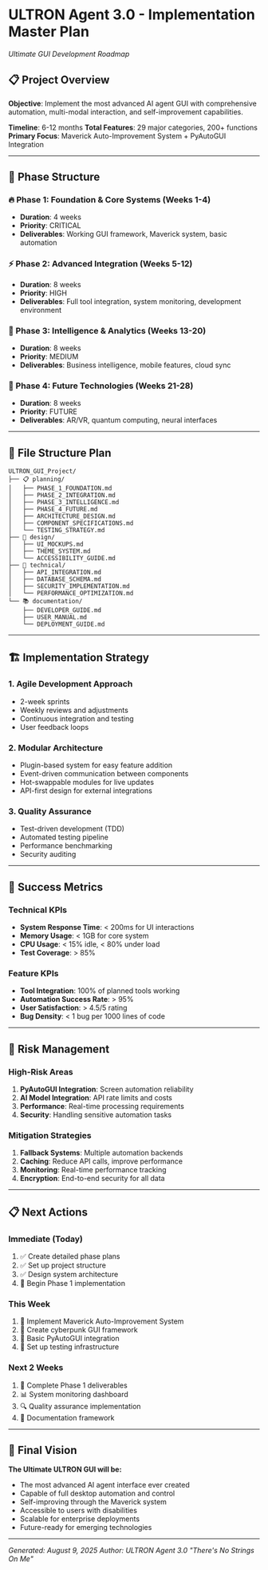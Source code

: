 # ULTRON Agent 3.0 - Implementation Master Plan
*Ultimate GUI Development Roadmap*

## 📋 Project Overview
**Objective**: Implement the most advanced AI agent GUI with comprehensive automation, multi-modal interaction, and self-improvement capabilities.

**Timeline**: 6-12 months
**Total Features**: 29 major categories, 200+ functions
**Primary Focus**: Maverick Auto-Improvement System + PyAutoGUI Integration

---

## 🎯 Phase Structure

### 🔥 Phase 1: Foundation & Core Systems (Weeks 1-4)
- **Duration**: 4 weeks
- **Priority**: CRITICAL
- **Deliverables**: Working GUI framework, Maverick system, basic automation

### ⚡ Phase 2: Advanced Integration (Weeks 5-12)
- **Duration**: 8 weeks
- **Priority**: HIGH
- **Deliverables**: Full tool integration, system monitoring, development environment

### 🌟 Phase 3: Intelligence & Analytics (Weeks 13-20)
- **Duration**: 8 weeks
- **Priority**: MEDIUM
- **Deliverables**: Business intelligence, mobile features, cloud sync

### 🚀 Phase 4: Future Technologies (Weeks 21-28)
- **Duration**: 8 weeks
- **Priority**: FUTURE
- **Deliverables**: AR/VR, quantum computing, neural interfaces

---

## 📁 File Structure Plan

```
ULTRON_GUI_Project/
├── 📋 planning/
│   ├── PHASE_1_FOUNDATION.md
│   ├── PHASE_2_INTEGRATION.md
│   ├── PHASE_3_INTELLIGENCE.md
│   ├── PHASE_4_FUTURE.md
│   ├── ARCHITECTURE_DESIGN.md
│   ├── COMPONENT_SPECIFICATIONS.md
│   └── TESTING_STRATEGY.md
├── 🎨 design/
│   ├── UI_MOCKUPS.md
│   ├── THEME_SYSTEM.md
│   └── ACCESSIBILITY_GUIDE.md
├── 🔧 technical/
│   ├── API_INTEGRATION.md
│   ├── DATABASE_SCHEMA.md
│   ├── SECURITY_IMPLEMENTATION.md
│   └── PERFORMANCE_OPTIMIZATION.md
└── 📚 documentation/
    ├── DEVELOPER_GUIDE.md
    ├── USER_MANUAL.md
    └── DEPLOYMENT_GUIDE.md
```

---

## 🏗️ Implementation Strategy

### 1. **Agile Development Approach**
- 2-week sprints
- Weekly reviews and adjustments
- Continuous integration and testing
- User feedback loops

### 2. **Modular Architecture**
- Plugin-based system for easy feature addition
- Event-driven communication between components
- Hot-swappable modules for live updates
- API-first design for external integrations

### 3. **Quality Assurance**
- Test-driven development (TDD)
- Automated testing pipeline
- Performance benchmarking
- Security auditing

---

## 🎯 Success Metrics

### Technical KPIs
- **System Response Time**: < 200ms for UI interactions
- **Memory Usage**: < 1GB for core system
- **CPU Usage**: < 15% idle, < 80% under load
- **Test Coverage**: > 85%

### Feature KPIs
- **Tool Integration**: 100% of planned tools working
- **Automation Success Rate**: > 95%
- **User Satisfaction**: > 4.5/5 rating
- **Bug Density**: < 1 bug per 1000 lines of code

---

## 🔄 Risk Management

### High-Risk Areas
1. **PyAutoGUI Integration**: Screen automation reliability
2. **AI Model Integration**: API rate limits and costs
3. **Performance**: Real-time processing requirements
4. **Security**: Handling sensitive automation tasks

### Mitigation Strategies
1. **Fallback Systems**: Multiple automation backends
2. **Caching**: Reduce API calls, improve performance
3. **Monitoring**: Real-time performance tracking
4. **Encryption**: End-to-end security for all data

---

## 📋 Next Actions

### Immediate (Today)
1. ✅ Create detailed phase plans
2. ✅ Set up project structure
3. ✅ Design system architecture
4. 🔄 Begin Phase 1 implementation

### This Week
1. 🎯 Implement Maverick Auto-Improvement System
2. 🎨 Create cyberpunk GUI framework
3. 🔧 Basic PyAutoGUI integration
4. 🧪 Set up testing infrastructure

### Next 2 Weeks
1. 🚀 Complete Phase 1 deliverables
2. 📊 System monitoring dashboard
3. 🔍 Quality assurance implementation
4. 📖 Documentation framework

---

## 🎉 Final Vision

**The Ultimate ULTRON GUI will be:**
- The most advanced AI agent interface ever created
- Capable of full desktop automation and control
- Self-improving through the Maverick system
- Accessible to users with disabilities
- Scalable for enterprise deployments
- Future-ready for emerging technologies

---

*Generated: August 9, 2025*
*Author: ULTRON Agent 3.0*
*"There's No Strings On Me"*
